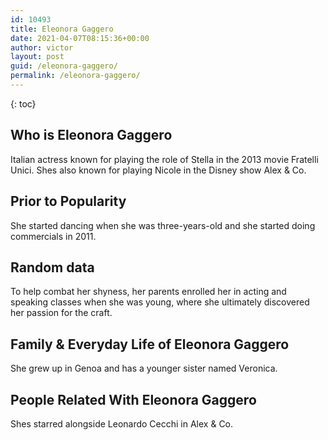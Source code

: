 ```yaml
---
id: 10493
title: Eleonora Gaggero
date: 2021-04-07T08:15:36+00:00
author: victor
layout: post
guid: /eleonora-gaggero/
permalink: /eleonora-gaggero/
---
```



{: toc}


## Who is Eleonora Gaggero



Italian actress known for playing the role of Stella in the 2013 movie Fratelli Unici. Shes also known for playing Nicole in the Disney show Alex & Co.

                
                
                
## Prior to Popularity



She started dancing when she was three-years-old and she started doing commercials in 2011.

                
                
                
## Random data



To help combat her shyness, her parents enrolled her in acting and speaking classes when she was young, where she ultimately discovered her passion for the craft.

                
                
                
## Family & Everyday Life of Eleonora Gaggero



She grew up in Genoa and has a younger sister named Veronica.

                
                
                
## People Related With Eleonora Gaggero



Shes starred alongside Leonardo Cecchi in Alex & Co.

                
              
            
          
          
          